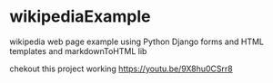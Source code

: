 # wikipediaExample
wikipedia web page example using Python Django forms and HTML templates and markdownToHTML lib

chekout this project working https://youtu.be/9X8hu0CSrr8
